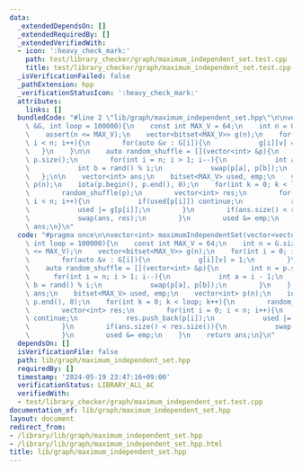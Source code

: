 ```yaml
---
data:
  _extendedDependsOn: []
  _extendedRequiredBy: []
  _extendedVerifiedWith:
  - icon: ':heavy_check_mark:'
    path: test/library_checker/graph/maximum_independent_set.test.cpp
    title: test/library_checker/graph/maximum_independent_set.test.cpp
  _isVerificationFailed: false
  _pathExtension: hpp
  _verificationStatusIcon: ':heavy_check_mark:'
  attributes:
    links: []
  bundledCode: "#line 2 \"lib/graph/maximum_independent_set.hpp\"\n\nvector<int> maximumIndependentSet(vector<vector<int>>\
    \ &G, int loop = 100000){\n    const int MAX_V = 64;\n    int n = G.size();\n\
    \    assert(n <= MAX_V);\n    vector<bitset<MAX_V>> g(n);\n    for(int i = 0;\
    \ i < n; i++){\n        for(auto &v : G[i]){\n            g[i][v] = 1;\n     \
    \   }\n    }\n\n    auto random_shuffle = [](vector<int> &p){\n        int n =\
    \ p.size();\n        for(int i = n; i > 1; i--){\n            int a = i - 1;\n\
    \            int b = rand() % i;\n            swap(p[a], p[b]);\n        }\n \
    \   };\n\n    vector<int> ans;\n    bitset<MAX_V> used, emp;\n    vector<int>\
    \ p(n);\n    iota(p.begin(), p.end(), 0);\n    for(int k = 0; k < loop; k++){\n\
    \        random_shuffle(p);\n        vector<int> res;\n        for(int i = 0;\
    \ i < n; i++){\n            if(used[p[i]]) continue;\n            res.push_back(p[i]);\n\
    \            used |= g[p[i]];\n        }\n        if(ans.size() < res.size()){\n\
    \            swap(ans, res);\n        }\n        used &= emp;\n    }\n    return\
    \ ans;\n}\n"
  code: "#pragma once\n\nvector<int> maximumIndependentSet(vector<vector<int>> &G,\
    \ int loop = 100000){\n    const int MAX_V = 64;\n    int n = G.size();\n    assert(n\
    \ <= MAX_V);\n    vector<bitset<MAX_V>> g(n);\n    for(int i = 0; i < n; i++){\n\
    \        for(auto &v : G[i]){\n            g[i][v] = 1;\n        }\n    }\n\n\
    \    auto random_shuffle = [](vector<int> &p){\n        int n = p.size();\n  \
    \      for(int i = n; i > 1; i--){\n            int a = i - 1;\n            int\
    \ b = rand() % i;\n            swap(p[a], p[b]);\n        }\n    };\n\n    vector<int>\
    \ ans;\n    bitset<MAX_V> used, emp;\n    vector<int> p(n);\n    iota(p.begin(),\
    \ p.end(), 0);\n    for(int k = 0; k < loop; k++){\n        random_shuffle(p);\n\
    \        vector<int> res;\n        for(int i = 0; i < n; i++){\n            if(used[p[i]])\
    \ continue;\n            res.push_back(p[i]);\n            used |= g[p[i]];\n\
    \        }\n        if(ans.size() < res.size()){\n            swap(ans, res);\n\
    \        }\n        used &= emp;\n    }\n    return ans;\n}\n"
  dependsOn: []
  isVerificationFile: false
  path: lib/graph/maximum_independent_set.hpp
  requiredBy: []
  timestamp: '2024-05-19 23:47:16+09:00'
  verificationStatus: LIBRARY_ALL_AC
  verifiedWith:
  - test/library_checker/graph/maximum_independent_set.test.cpp
documentation_of: lib/graph/maximum_independent_set.hpp
layout: document
redirect_from:
- /library/lib/graph/maximum_independent_set.hpp
- /library/lib/graph/maximum_independent_set.hpp.html
title: lib/graph/maximum_independent_set.hpp
---
```

